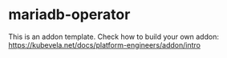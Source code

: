 # mariadb-operator

This is an addon template. Check how to build your own addon: https://kubevela.net/docs/platform-engineers/addon/intro
